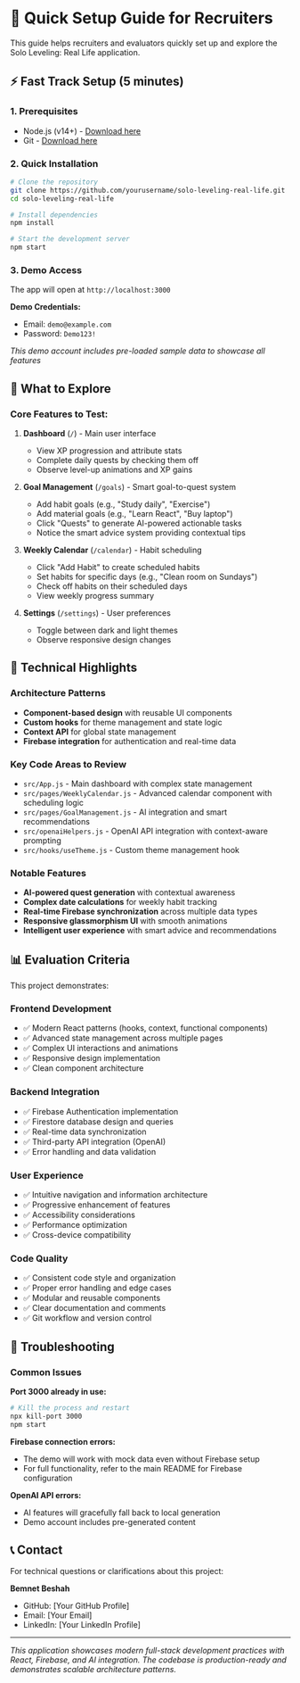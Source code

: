 # 🚀 Quick Setup Guide for Recruiters

This guide helps recruiters and evaluators quickly set up and explore the Solo Leveling: Real Life application.

## ⚡ Fast Track Setup (5 minutes)

### 1. Prerequisites
- Node.js (v14+) - [Download here](https://nodejs.org/)
- Git - [Download here](https://git-scm.com/)

### 2. Quick Installation
```bash
# Clone the repository
git clone https://github.com/yourusername/solo-leveling-real-life.git
cd solo-leveling-real-life

# Install dependencies
npm install

# Start the development server
npm start
```

### 3. Demo Access
The app will open at `http://localhost:3000`

**Demo Credentials:**
- Email: `demo@example.com`
- Password: `Demo123!`

*This demo account includes pre-loaded sample data to showcase all features*

## 🎯 What to Explore

### Core Features to Test:

1. **Dashboard** (`/`) - Main user interface
   - View XP progression and attribute stats
   - Complete daily quests by checking them off
   - Observe level-up animations and XP gains

2. **Goal Management** (`/goals`) - Smart goal-to-quest system
   - Add habit goals (e.g., "Study daily", "Exercise")
   - Add material goals (e.g., "Learn React", "Buy laptop")
   - Click "Quests" to generate AI-powered actionable tasks
   - Notice the smart advice system providing contextual tips

3. **Weekly Calendar** (`/calendar`) - Habit scheduling
   - Click "Add Habit" to create scheduled habits
   - Set habits for specific days (e.g., "Clean room on Sundays")
   - Check off habits on their scheduled days
   - View weekly progress summary

4. **Settings** (`/settings`) - User preferences
   - Toggle between dark and light themes
   - Observe responsive design changes

## 🔧 Technical Highlights

### Architecture Patterns
- **Component-based design** with reusable UI components
- **Custom hooks** for theme management and state logic
- **Context API** for global state management
- **Firebase integration** for authentication and real-time data

### Key Code Areas to Review
- `src/App.js` - Main dashboard with complex state management
- `src/pages/WeeklyCalendar.js` - Advanced calendar component with scheduling logic
- `src/pages/GoalManagement.js` - AI integration and smart recommendations
- `src/openaiHelpers.js` - OpenAI API integration with context-aware prompting
- `src/hooks/useTheme.js` - Custom theme management hook

### Notable Features
- **AI-powered quest generation** with contextual awareness
- **Complex date calculations** for weekly habit tracking
- **Real-time Firebase synchronization** across multiple data types
- **Responsive glassmorphism UI** with smooth animations
- **Intelligent user experience** with smart advice and recommendations

## 📊 Evaluation Criteria

This project demonstrates:

### Frontend Development
- ✅ Modern React patterns (hooks, context, functional components)
- ✅ Advanced state management across multiple pages
- ✅ Complex UI interactions and animations
- ✅ Responsive design implementation
- ✅ Clean component architecture

### Backend Integration
- ✅ Firebase Authentication implementation
- ✅ Firestore database design and queries
- ✅ Real-time data synchronization
- ✅ Third-party API integration (OpenAI)
- ✅ Error handling and data validation

### User Experience
- ✅ Intuitive navigation and information architecture
- ✅ Progressive enhancement of features
- ✅ Accessibility considerations
- ✅ Performance optimization
- ✅ Cross-device compatibility

### Code Quality
- ✅ Consistent code style and organization
- ✅ Proper error handling and edge cases
- ✅ Modular and reusable components
- ✅ Clear documentation and comments
- ✅ Git workflow and version control

## 🐛 Troubleshooting

### Common Issues

**Port 3000 already in use:**
```bash
# Kill the process and restart
npx kill-port 3000
npm start
```

**Firebase connection errors:**
- The demo will work with mock data even without Firebase setup
- For full functionality, refer to the main README for Firebase configuration

**OpenAI API errors:**
- AI features will gracefully fall back to local generation
- Demo account includes pre-generated content

## 📞 Contact

For technical questions or clarifications about this project:

**Bemnet Beshah**
- GitHub: [Your GitHub Profile]
- Email: [Your Email]
- LinkedIn: [Your LinkedIn Profile]

---

*This application showcases modern full-stack development practices with React, Firebase, and AI integration. The codebase is production-ready and demonstrates scalable architecture patterns.*